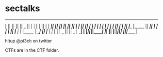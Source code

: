 sectalks
========
   _______  _______  _______  _______  _______  ___      ___   _  _______ 
  |       ||       ||       ||       ||   _   ||   |    |   | | ||       |
  |  _____||    ___||       ||_     _||  |_|  ||   |    |   |_| ||  _____|
  | |_____ |   |___ |       |  |   |  |       ||   |    |      _|| |_____ 
  |_____  ||    ___||      _|  |   |  |       ||   |___ |     |_ |_____  |
   _____| ||   |___ |     |_   |   |  |   _   ||       ||    _  | _____| |
  |_______||_______||_______|  |___|  |__| |__||_______||___| |_||_______|

   hitup @pi3ch on twitter

   CTFs are in the CTF folder.
